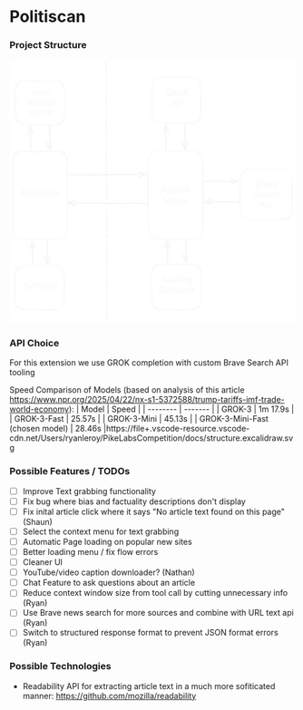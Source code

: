 # Politiscan

### Project Structure
![Diagram of Project Structure](docs/structure.excalidraw.svg)

### API Choice
For this extension we use GROK completion with custom Brave Search API tooling

Speed Comparison of Models (based on analysis of this article https://www.npr.org/2025/04/22/nx-s1-5372588/trump-tariffs-imf-trade-world-economy):
| Model    | Speed |
| -------- | ------- |
| GROK-3   | 1m 17.9s |
| GROK-3-Fast | 25.57s |
| GROK-3-Mini    | 45.13s |
| GROK-3-Mini-Fast (chosen model)    | 28.46s |https://file+.vscode-resource.vscode-cdn.net/Users/ryanleroy/PikeLabsCompetition/docs/structure.excalidraw.svg

### Possible Features / TODOs
- [ ] Improve Text grabbing functionality
- [ ] Fix bug where bias and factuality descriptions don't display
- [ ] Fix inital article click where it says "No article text found on this page" (Shaun)
- [ ] Select the context menu for text grabbing
- [ ] Automatic Page loading on popular new sites
- [ ] Better loading menu / fix flow errors
- [ ] Cleaner UI
- [ ] YouTube/video caption downloader? (Nathan)
- [ ] Chat Feature to ask questions about an article
- [ ] Reduce context window size from tool call by cutting unnecessary info (Ryan)
- [ ] Use Brave news search for more sources and combine with URL text api (Ryan)
- [ ] Switch to structured response format to prevent JSON format errors (Ryan)

### Possible Technologies
- Readability API for extracting article text in a much more sofiticated manner: https://github.com/mozilla/readability

